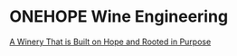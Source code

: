 # ONEHOPE Wine Engineering

[A Winery That is Built on Hope and Rooted in Purpose](https://www.onehopewine.com/)
